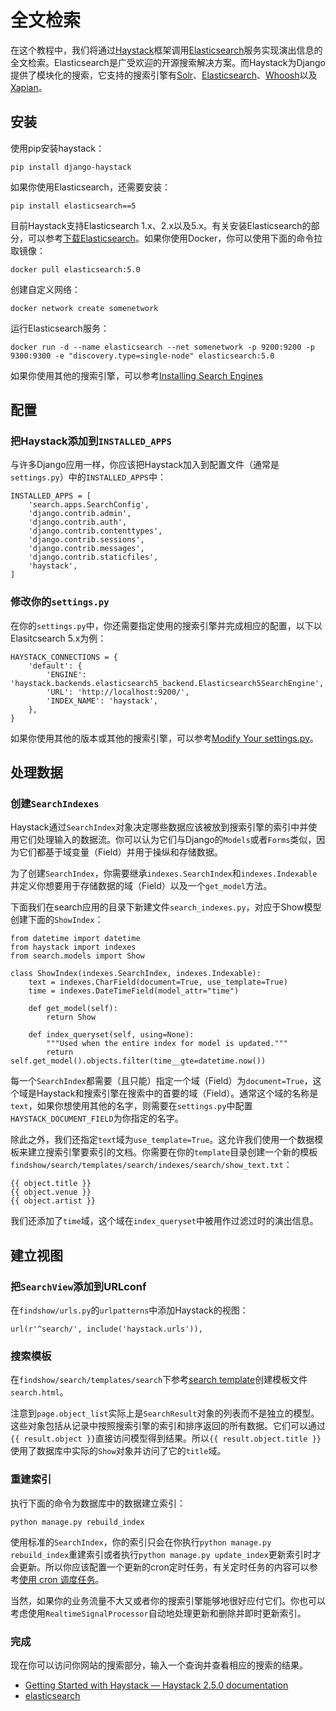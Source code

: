 # 全文检索

在这个教程中，我们将通过[Haystack](http://haystacksearch.org/)框架调用[Elasticsearch](https://www.elastic.co/cn/)服务实现演出信息的全文检索。Elasticsearch是广受欢迎的开源搜索解决方案。而Haystack为Django提供了模块化的搜索，它支持的搜索引擎有[Solr](http://lucene.apache.org/solr)、[Elasticsearch](http://elasticsearch.org/)、[Whoosh](http://whoosh.ca/)以及[Xapian](http://xapian.org/)。

## 安装

使用pip安装haystack：

`pip install django-haystack`

如果你使用Elasticsearch，还需要安装：

`pip install elasticsearch==5`

目前Haystack支持Elasticsearch 1.x、2.x以及5.x。有关安装Elasticsearch的部分，可以参考[下载Elasticsearch](https://www.elastic.co/downloads/elasticsearch)。如果你使用Docker，你可以使用下面的命令拉取镜像：

`docker pull elasticsearch:5.0`

创建自定义网络：

`docker network create somenetwork`

运行Elasticsearch服务：

`docker run -d --name elasticsearch --net somenetwork -p 9200:9200 -p 9300:9300 -e "discovery.type=single-node" elasticsearch:5.0`

如果你使用其他的搜索引擎，可以参考[Installing Search Engines](https://django-haystack.readthedocs.io/en/master/installing_search_engines.html)

## 配置

### 把Haystack添加到`INSTALLED_APPS`

与许多Django应用一样，你应该把Haystack加入到配置文件（通常是`settings.py`）中的`INSTALLED_APPS`中：

```
INSTALLED_APPS = [
    'search.apps.SearchConfig',
    'django.contrib.admin',
    'django.contrib.auth',
    'django.contrib.contenttypes',
    'django.contrib.sessions',
    'django.contrib.messages',
    'django.contrib.staticfiles',
    'haystack',
]
```

### 修改你的`settings.py`

在你的`settings.py`中，你还需要指定使用的搜索引擎并完成相应的配置，以下以Elasitcsearch 5.x为例：

```
HAYSTACK_CONNECTIONS = {
    'default': {
        'ENGINE': 'haystack.backends.elasticsearch5_backend.Elasticsearch5SearchEngine',
        'URL': 'http://localhost:9200/',
        'INDEX_NAME': 'haystack',
    },
}
```

如果你使用其他的版本或其他的搜索引擎，可以参考[Modify Your settings.py](https://django-haystack.readthedocs.io/en/master/tutorial.html#modify-your-settings-py)。

## 处理数据

### 创建`SearchIndexes`

Haystack通过`SearchIndex`对象决定哪些数据应该被放到搜索引擎的索引中并使用它们处理输入的数据流。你可以认为它们与Django的`Models`或者`Forms`类似，因为它们都基于域变量（Field）并用于操纵和存储数据。

为了创建`SearchIndex`，你需要继承`indexes.SearchIndex`和`indexes.Indexable`并定义你想要用于存储数据的域（Field）以及一个`get_model`方法。

下面我们在search应用的目录下新建文件`search_indexes.py`，对应于Show模型创建下面的`ShowIndex`：

```
from datetime import datetime
from haystack import indexes
from search.models import Show

class ShowIndex(indexes.SearchIndex, indexes.Indexable):
    text = indexes.CharField(document=True, use_template=True)
    time = indexes.DateTimeField(model_attr="time")
    
    def get_model(self):
        return Show

    def index_queryset(self, using=None):
        """Used when the entire index for model is updated."""
        return self.get_model().objects.filter(time__gte=datetime.now())
```

每一个`SearchIndex`都需要（且只能）指定一个域（Field）为`document=True`，这个域是Haystack和搜索引擎在搜索中的首要的域（Field）。通常这个域的名称是`text`，如果你想使用其他的名字，则需要在`settings.py`中配置`HAYSTACK_DOCUMENT_FIELD`为你指定的名字。

除此之外，我们还指定`text`域为`use_template=True`。这允许我们使用一个数据模板来建立搜索引擎要索引的文档。你需要在你的`template`目录创建一个新的模板`findshow/search/templates/search/indexes/search/show_text.txt`：

```
{{ object.title }}
{{ object.venue }}
{{ object.artist }}
```

我们还添加了`time`域，这个域在`index_queryset`中被用作过滤过时的演出信息。

## 建立视图

### 把`SearchView`添加到URLconf

在`findshow/urls.py`的`urlpatterns`中添加Haystack的视图：

`url(r'^search/', include('haystack.urls')),`

### 搜索模板

在`findshow/search/templates/search`下参考[search template](https://django-haystack.readthedocs.io/en/master/tutorial.html#search-template)创建模板文件`search.html`。

注意到`page.object_list`实际上是`SearchResult`对象的列表而不是独立的模型。这些对象包括从记录中按照搜索引擎的索引和排序返回的所有数据。它们可以通过`{{ result.object }}`直接访问模型得到结果。所以`{{ result.object.title }}`使用了数据库中实际的`Show`对象并访问了它的`title`域。

### 重建索引

执行下面的命令为数据库中的数据建立索引：

`python manage.py rebuild_index`

使用标准的`SearchIndex`，你的索引只会在你执行`python manage.py rebuild_index`重建索引或者执行`python manage.py update_index`更新索引时才会更新。所以你应该配置一个更新的cron定时任务，有关定时任务的内容可以参考[使用 cron 调度任务](https://linux.cn/article-13383-1.html)。

当然，如果你的业务流量不大又或者你的搜索引擎能够地很好应付它们。你也可以考虑使用`RealtimeSignalProcessor`自动地处理更新和删除并即时更新索引。

### 完成

现在你可以访问你网站的搜索部分，输入一个查询并查看相应的搜索的结果。

- [Getting Started with Haystack — Haystack 2.5.0 documentation](https://django-haystack.readthedocs.io/en/master/tutorial.html)
- [elasticsearch](https://hub.docker.com/_/elasticsearch)